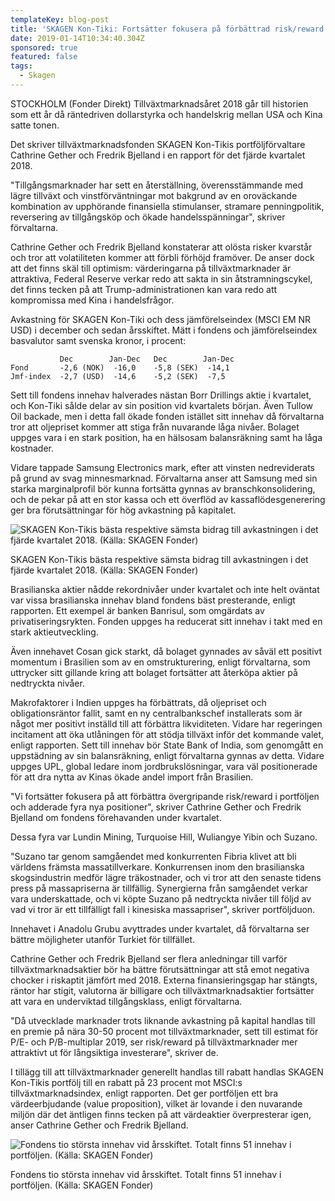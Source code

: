 ```yaml
---
templateKey: blog-post
title: 'SKAGEN Kon-Tiki: Fortsätter fokusera på förbättrad risk/reward'
date: 2019-01-14T10:34:40.304Z
sponsored: true
featured: false
tags:
  - Skagen
---
```

STOCKHOLM (Fonder Direkt) Tillväxtmarknadsåret 2018 går till historien som ett år då räntedriven dollarstyrka och handelskrig mellan USA och Kina satte tonen.

Det skriver tillväxtmarknadsfonden SKAGEN Kon-Tikis portföljförvaltare Cathrine Gether och Fredrik Bjelland i en rapport för det fjärde kvartalet 2018.

"Tillgångsmarknader har sett en återställning, överensstämmande med lägre tillväxt och vinstförväntningar mot bakgrund av en oroväckande kombination av upphörande finansiella stimulanser, stramare penningpolitik, reversering av tillgångsköp och ökade handelsspänningar", skriver förvaltarna.

Cathrine Gether och Fredrik Bjelland konstaterar att olösta risker kvarstår och tror att volatiliteten kommer att förbli förhöjd framöver. De anser dock att det finns skäl till optimism: värderingarna på tillväxtmarknader är attraktiva, Federal Reserve verkar redo att sakta in sin åtstramningscykel, det finns tecken på att Trump-administrationen kan vara redo att kompromissa med Kina i handelsfrågor.

Avkastning för SKAGEN Kon-Tiki och dess jämförelseindex (MSCI EM NR USD) i december och sedan årsskiftet. Mätt i fondens och jämförelseindex basvalutor samt svenska kronor, i procent:

```
           Dec        Jan-Dec   Dec        Jan-Dec             
Fond       -2,6 (NOK)  -16,0    -5,8 (SEK)  -14,1              
Jmf-index  -2,7 (USD)  -14,6    -5,2 (SEK)  -7,5   
```

Sett till fondens innehav halverades nästan Borr Drillings aktie i kvartalet, och Kon-Tiki sålde delar av sin position vid kvartalets början. Även Tullow Oil backade, men i detta fall ökade fonden istället sitt innehav då förvaltarna tror att oljepriset kommer att stiga från nuvarande låga nivåer. Bolaget uppges vara i en stark position, ha en hälsosam balansräkning samt ha låga kostnader.

Vidare tappade Samsung Electronics mark, efter att vinsten nedreviderats på grund av svag minnesmarknad. Förvaltarna anser att Samsung med sin starka marginalprofil bör kunna fortsätta gynnas av branschkonsolidering, och de pekar på att en stor kassa och ett överflöd av kassaflödesgenerering ger bra förutsättningar för hög avkastning på kapitalet.



![SKAGEN Kon-Tikis bästa respektive sämsta bidrag till avkastningen i det fjärde kvartalet 2018. (Källa: SKAGEN Fonder)](/img/skagen14jan.png)

<span class="image-caption">SKAGEN Kon-Tikis bästa respektive sämsta bidrag till avkastningen i det fjärde kvartalet 2018. (Källa: SKAGEN Fonder)</span>

Brasilianska aktier nådde rekordnivåer under kvartalet och inte helt oväntat var vissa brasilianska innehav bland fondens bäst presterande, enligt rapporten. Ett exempel är banken Banrisul, som omgärdats av privatiseringsrykten. Fonden uppges ha reducerat sitt innehav i takt med en stark aktieutveckling.


Även innehavet Cosan gick starkt, då bolaget gynnades av såväl ett positivt momentum i Brasilien som av en omstrukturering, enligt förvaltarna, som uttrycker sitt gillande kring att bolaget fortsätter att återköpa aktier på nedtryckta nivåer.

Makrofaktorer i Indien uppges ha förbättrats, då oljepriset och obligationsräntor fallit, samt en ny centralbankschef installerats som är något mer positivt inställd till att förbättra likviditeten. Vidare har regeringen incitament att öka utlåningen för att stödja tillväxt inför det kommande valet, enligt rapporten. Sett till innehav bör State Bank of India, som genomgått en uppstädning av sin balansräkning, enligt förvaltarna gynnas av detta. Vidare uppges UPL, global ledare inom jordbrukslösningar, vara väl positionerade för att dra nytta av Kinas ökade andel import från Brasilien.

"Vi fortsätter fokusera på att förbättra övergripande risk/reward i portföljen och adderade fyra nya positioner", skriver Cathrine Gether och Fredrik Bjelland om fondens förehavanden under kvartalet.

Dessa fyra var Lundin Mining, Turquoise Hill, Wuliangye Yibin och Suzano.


"Suzano tar genom samgåendet med konkurrenten Fibria klivet att bli världens främsta massatillverkare. Konkurrensen inom den brasilianska skogsindustrin medför lägre träkostnader, och vi tror att den senaste tidens press på massapriserna är tillfällig. Synergierna från samgåendet verkar vara underskattade, och vi köpte Suzano på nedtryckta nivåer till följd av vad vi tror är ett tillfälligt fall i kinesiska massapriser", skriver portföljduon.

Innehavet i Anadolu Grubu avyttrades under kvartalet, då förvaltarna ser bättre möjligheter utanför Turkiet för tillfället.

Cathrine Gether och Fredrik Bjelland ser flera anledningar till varför tillväxtmarknadsaktier bör ha bättre förutsättningar att stå emot negativa chocker i riskaptit jämfört med 2018. Externa finansieringsgap har stängts, räntor har stigit, valutorna är billigare och tillväxtmarknadsaktier fortsätter att vara en underviktad tillgångsklass, enligt förvaltarna.


"Då utvecklade marknader trots liknande avkastning på kapital handlas till en premie på nära 30-50 procent mot tillväxtmarknader, sett till estimat för P/E- och P/B-multiplar 2019, ser risk/reward på tillväxtmarknader mer attraktivt ut för långsiktiga investerare", skriver de.


I tillägg till att tillväxtmarknader generellt handlas till rabatt handlas SKAGEN Kon-Tikis portfölj till en rabatt på 23 procent mot MSCI:s tillväxtmarknadsindex, enligt rapporten. Det ger portföljen ett bra värdeerbjudande (value proposition), vilket är lovande i den nuvarande miljön där det äntligen finns tecken på att värdeaktier överpresterar igen, anser Cathrine Gether och Fredrik Bjelland.

![Fondens tio största innehav vid årsskiftet. Totalt finns 51 innehav i portföljen. (Källa: SKAGEN Fonder)](/img/skagen14jan2.png)

<span class="image-caption">Fondens tio största innehav vid årsskiftet. Totalt finns 51 innehav i portföljen. (Källa: SKAGEN Fonder)</span>
